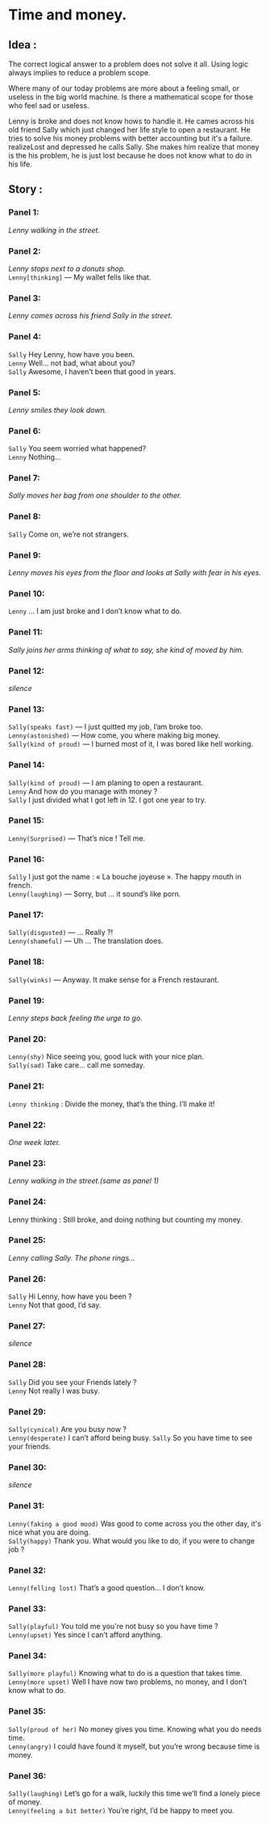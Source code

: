 # Time and money.

## Idea : 

The correct logical answer to a problem does not solve it all. Using logic always implies to reduce a problem scope. 

Where many of our today problems are more about a feeling small, or useless in the big world machine. 
Is there a mathematical scope for those who feel sad or useless. 

Lenny is broke and does not know hows to handle it. He cames across his old friend Sally which just changed her life style to open a restaurant. He tries to solve his money problems with better accounting but it's a failure. 
realizeLost and depressed he calls Sally. She makes him realize that money is the his problem, he is just lost because he does not know what to do in his life.

## Story :


### Panel 1:

*Lenny walking in the street.*

### Panel 2:

*Lenny stops next to a donuts shop.*  
`Lenny[thinking]` — My wallet fells like that.

### Panel 3:

*Lenny comes across his friend Sally in the street.*

### Panel 4:

`Sally` Hey Lenny, how have you been.  
`Lenny` Well… not bad, what about you?  
`Sally` Awesome, I haven’t been that good in years.

### Panel 5:

*Lenny smiles they look down.*

### Panel 6:

`Sally` You seem worried what happened?    
`Lenny` Nothing…

### Panel 7:

*Sally moves her bag from one shoulder to the other.*

### Panel 8:

`Sally` Come on, we’re not strangers.

### Panel 9:

*Lenny moves his eyes from the floor and looks at Sally with fear in his eyes.*

### Panel 10:

`Lenny` … I am just broke and I don’t know what to do.

### Panel 11:

*Sally joins her arms thinking of what to say, she kind of moved by him.*

### Panel 12:

*silence* 

### Panel 13:

`Sally(speaks fast)` — I just quitted my job, I’am broke too.  
`Lenny(astonished)` — How come, you where making big money.  
`Sally(kind of proud)` — I burned most of it, I was bored like hell working.

### Panel 14:

`Sally(kind of proud)` — I am planing to open a restaurant.  
`Lenny` And how do you manage with money ?  
`Sally` I just divided what I got left in 12. I got one year to try.

### Panel 15:

`Lenny(Surprised)` — That’s nice ! Tell me.

### Panel 16:

`Sally` I just got the name : « La bouche joyeuse ». The happy mouth in french.  
`Lenny(laughing)` — Sorry, but … it sound’s like porn.

### Panel 17:

`Sally(disgusted)` — … Really ?!  
`Lenny(shameful)` — Uh … The translation does.

### Panel 18:

`Sally(winks)` — Anyway. It make sense for a French restaurant.

### Panel 19:

*Lenny steps back feeling the urge to go.*

### Panel 20:

`Lenny(shy)` Nice seeing you, good luck with your nice plan.  
`Sally(sad)` Take care… call me someday.

### Panel 21:

`Lenny thinking` : Divide the money, that’s the thing. I’ll make it!

### Panel 22:

*One week later.*

### Panel 23:

*Lenny walking in the street.(same as panel 1)*

### Panel 24:

Lenny thinking : Still broke, and doing nothing but counting my money.

### Panel 25:

*Lenny calling Sally. The phone rings…*

### Panel 26:

`Sally` Hi Lenny, how have you been ?  
`Lenny` Not that good, I’d say.

### Panel 27:

*silence*

### Panel 28:

`Sally` Did you see your Friends lately ?  
`Lenny` Not really I was busy.

### Panel 29:

`Sally(cynical)` Are you busy now ?  
`Lenny(desperate)` I can’t afford being busy.
`Sally` So you have time to see your friends.  

### Panel 30:

*silence*

### Panel 31:

`Lenny(faking a good mood)` Was good to come across you the other day, it's nice what you are doing.  
`Sally(happy)` Thank you. What would you like to do, if you were to change job ?

### Panel 32:

`Lenny(felling lost)` That’s a good question… I don’t know.

### Panel 33:

`Sally(playful)` You told me you're not busy so you have time ?  
`Lenny(upset)` Yes since I can’t afford anything.

### Panel 34:

`Sally(more playful)` Knowing what to do is a question that takes time.  
`Lenny(more upset)` Well I have now two problems, no money, and I don’t know what to do.

### Panel 35:

`Sally(proud of her)` No money gives you time. Knowing what you do needs time.  
`Lenny(angry)` I could have found it myself, but you’re wrong because time is money.

### Panel 36:

`Sally(laughing)` Let’s go for a walk, luckily this time we’ll find a lonely piece of money.  
`Lenny(feeling a bit better)` You’re right, I’d be happy to meet you.


